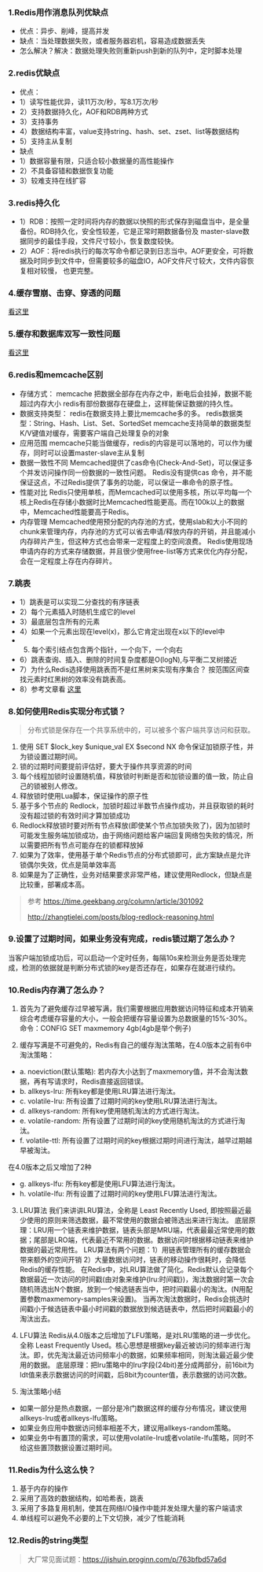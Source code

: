 ### 1.Redis用作消息队列优缺点
- 优点：异步、削峰，提高并发
- 缺点：当处理数据失败，或者服务器宕机，容易造成数据丢失
- 怎么解决？解决：数据处理失败则重新push到新的队列中，定时脚本处理

### 2.redis优缺点
- 优点：
- 1）读写性能优异，读11万次/秒，写8.1万次/秒
- 2）支持数据持久化，AOF和RDB两种方式
- 3）支持事务
- 4）数据结构丰富，value支持string、hash、set、zset、list等数据结构
- 5）支持主从复制
- 缺点
- 1）数据容量有限，只适合较小数据量的高性能操作
- 2）不具备容错和数据恢复功能
- 3）较难支持在线扩容

### 3.redis持久化
- 1）RDB：按照一定时间将内存的数据以快照的形式保存到磁盘当中，是全量备份。RDB持久化，安全性较差，它是正常时期数据备份及 master-slave数据同步的最佳手段，文件尺寸较小，恢复数度较快。
- 2）AOF：将redis执行的每次写命令都记录到日志当中。AOF更安全，可将数据及时同步到文件中，但需要较多的磁盘IO，AOF文件尺寸较大，文件内容恢复相对较慢， 也更完整。

### 4.缓存雪崩、击穿、穿透的问题
[看这里](https://baozhigang.github.io/2021/11/02/redis_%E7%BC%93%E5%AD%98%E9%9B%AA%E5%B4%A9/#more)

### 5.缓存和数据库双写一致性问题
[看这里](https://baozhigang.github.io/2021/11/03/redis_%E7%BC%93%E5%AD%98%E5%92%8C%E6%95%B0%E6%8D%AE%E5%BA%93%E5%8F%8C%E5%86%99%E4%B8%80%E8%87%B4%E6%80%A7%E9%97%AE%E9%A2%98/#more)

### 6.redis和memcache区别
- 存储方式：
    memcache 把数据全部存在内存之中，断电后会挂掉，数据不能超过内存大小
    redis有部份数据存在硬盘上，这样能保证数据的持久性。
- 数据支持类型：
   redis在数据支持上要比memcache多的多。
   redis数据类型：String、Hash、List、Set、SortedSet
   memcache支持简单的数据类型K/V键值对缓存，需要客户端自己处理复杂的对象
- 应用范围
    memcache只能当做缓存，redis的内容是可以落地的，可以作为缓存，同时可以设置master-slave主从复制
- 数据一致性不同
   Memcached提供了cas命令(Check-And-Set)，可以保证多个并发访问操作同一份数据的一致性问题。
   Redis没有提供cas 命令，并不能保证这点，不过Redis提供了事务的功能，可以保证一串命令的原子性。
- 性能对比
    Redis只使用单核，而Memcached可以使用多核，所以平均每一个核上Redis在存储小数据时比Memcached性能更高。而在100k以上的数据中，Memcached性能要高于Redis。
- 内存管理
    Memcached使用预分配的内存池的方式，使用slab和大小不同的chunk来管理内存，内存池的方式可以省去申请/释放内存的开销，并且能减小内存碎片产生，但这种方式也会带来一定程度上的空间浪费。
    Redis使用现场申请内存的方式来存储数据，并且很少使用free-list等方式来优化内存分配，会在一定程度上存在内存碎片。

### 7.跳表
- 1）跳表是可以实现二分查找的有序链表
- 2）每个元素插入时随机生成它的level
- 3）最底层包含所有的元素
- 4）如果一个元素出现在level(x)，那么它肯定出现在x以下的level中
- 5) 每个索引结点包含两个指针，一个向下，一个向右
- 6）跳表查询、插入、删除的时间复杂度都是O(logN),与平衡二叉树接近
- 7）为什么Redis选择使用跳表而不是红黑树来实现有序集合？
    按范围区间查找元素时红黑树的效率没有跳表高。
- 8）参考文章看 [这里](https://www.jianshu.com/p/9d8296562806)

### 8.如何使用Redis实现分布式锁？
> 分布式锁是保存在一个共享系统中的，可以被多个客户端共享访问和获取。
1. 使用 SET $lock_key $unique_val EX $second NX 命令保证加锁原子性，并为锁设置过期时间。
2. 锁的过期时间要提前评估好，要大于操作共享资源的时间
3. 每个线程加锁时设置随机值，释放锁时判断是否和加锁设置的值一致，防止自己的锁被别人修改。
4. 释放锁时使用Lua脚本，保证操作的原子性
5. 基于多个节点的 Redlock，加锁时超过半数节点操作成功，并且获取锁的耗时没有超过锁的有效时间才算加锁成功
6. Redlock释放锁时要对所有节点释放(即使某个节点加锁失败了)，因为加锁时可能发生服务端加锁成功，由于网络问题给客户端回复网络包失败的情况，所以需要把所有节点可能存在的锁都释放掉
7. 如果为了效率，使用基于单个Redis节点的分布式锁即可，此方案缺点是允许锁偶尔失效，优点是简单效率高
8. 如果是为了正确性，业务对结果要求非常严格，建议使用Redlock，但缺点是比较重，部署成本高。
> 参考 https://time.geekbang.org/column/article/301092
>
> http://zhangtielei.com/posts/blog-redlock-reasoning.html

### 9.设置了过期时间，如果业务没有完成，redis锁过期了怎么办？
当客户端加锁成功后，可以启动一个定时任务，每隔10s来检测业务是否处理完成，检测的依据就是判断分布式锁的key是否还存在，如果存在就进行续约。

### 10.Redis内存满了怎么办？
1. 首先为了避免缓存过早被写满，我们需要根据应用数据访问特征和成本开销来综合考虑缓存容量的大小，一般会把缓存容量设置为总数据量的15%-30%。
命令：CONFIG SET maxmemory 4gb(4gb是举个例子)

2. 缓存写满是不可避免的，Redis有自己的缓存淘汰策略，在4.0版本之前有6中淘汰策略：
- a. noeviction(默认策略): 若内存大小达到了maxmemory值，并不会淘汰数据，再有写请求时，Redis直接返回错误。
- b. allkeys-lru: 所有key都是使用LRU算法进行淘汰。
- c. volatile-lru: 所有设置了过期时间的key使用LRU算法进行淘汰。
- d. allkeys-random: 所有key使用随机淘汰的方式进行淘汰。
- e. volatile-random: 所有设置了过期时间的key使用随机淘汰的方式进行淘汰。
- f. volatile-ttl: 所有设置了过期时间的key根据过期时间进行淘汰，越早过期越早被淘汰。

在4.0版本之后又增加了2种
- g. allkeys-lfu: 所有key都是使用LFU算法进行淘汰。
- h. volatile-lfu: 所有设置了过期时间的key使用LFU算法进行淘汰。

3. LRU算法
我们来讲讲LRU算法，全称是 Least Recently Used, 即按照最近最少使用的原则来筛选数据，最不常使用的数据会被筛选出来进行淘汰。
底层原理：LRU用一个链表来维护数据，链表头部是MRU端，代表最最近常使用的数据；尾部是LRO端，代表最近不常用的数据。数据访问时根据移动链表来维护数据的最近常用性。
LRU算法有两个问题：1）用链表管理所有的缓存数据会带来额外的空间开销 2）大量数据访问时，链表的移动操作很耗时，会降低Redis的缓存性能。
在Redis中，对LRU算法做了简化。Redis默认会记录每个数据最近一次访问的时间戳(由对象来维护{lru:时间戳})，淘汰数据时第一次会随机筛选出N个数据，放到一个候选链表当中，把时间戳最小的淘汰。(N用配置参数maxmemory-samples来设置)。
当再次淘汰数据时，Redis会挑选时间戳小于候选链表中最小时间戳的数据放到候选链表中，然后把时间戳最小的淘汰出去。

4. LFU算法
Redis从4.0版本之后增加了LFU策略，是对LRU策略的进一步优化。全称 Least Frequently Used。核心思想是根据key最近被访问的频率进行淘汰。即，优先淘汰最近访问频率小的数据，如果频率相同，则淘汰最近最少使用的数据。
底层原理：把lru策略中的lru字段(24bit)差分成两部分，前16bit为ldt值来表示数据访问的时间戳，后8bit为counter值，表示数据的访问次数。

5. 淘汰策略小结
- 如果一部分是热点数据，一部分是冷门数据这样的缓存分布情况，建议使用allkeys-lru或者allkeys-lfu策略。
- 如果业务应用中数据访问频率相差不大，建议用allkeys-random策略。
- 如果业务中有置顶的需求，可以使用volatile-lru或者volatile-lfu策略，同时不给这些置顶数据设置过期时间。

### 11.Redis为什么这么快？
1. 基于内存的操作
2. 采用了高效的数据结构，如哈希表，跳表
3. 采用了多路复用机制，使其在网络I/O操作中能并发处理大量的客户端请求
4. 单线程可以避免不必要的上下文切换，减少了性能消耗

### 12.Redis的string类型


> 大厂常见面试题：https://jishuin.proginn.com/p/763bfbd57a6d